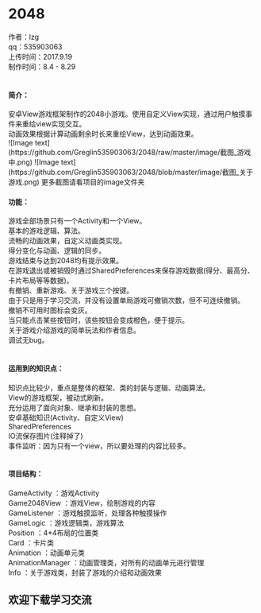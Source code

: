 # 2048
作者：lzg</br>
qq：535903063</br>
上传时间：2017.9.19</br>
制作时间：8.4 - 8.29</br>
</br>
<h4>简介：</h4>
安卓View游戏框架制作的2048小游戏。使用自定义View实现，通过用户触摸事件来重绘view实现交互。</br>
动画效果根据计算动画剩余时长来重绘View，达到动画效果。</br>
![Image text](https://github.com/Greglin535903063/2048/raw/master/image/截图_游戏中.png)
![Image text](https://github.com/Greglin535903063/2048/blob/master/image/截图_关于游戏.png)
更多截图请看项目的image文件夹
</br>
<h4>功能：</h4>
游戏全部场景只有一个Activity和一个View。</br>
基本的游戏逻辑、算法。</br>
流畅的动画效果，自定义动画类实现。</br>
得分变化与动画、逻辑的同步。</br>
游戏结束与达到2048均有提示效果。</br>
在游戏退出或被销毁时通过SharedPreferences来保存游戏数据(得分、最高分、卡片布局等等数据)。</br>
有撤销、重新游戏、关于游戏三个按键。</br>
由于只是用于学习交流，并没有设置单局游戏可撤销次数，但不可连续撤销。</br>
撤销不可用时图标会变灰。</br>
当只能点击某些按钮时，该些按钮会变成橙色，便于提示。</br>
关于游戏介绍游戏的简单玩法和作者信息。</br>
调试无bug。</br>
</br>
<h4>运用到的知识点：</h4>
知识点比较少，重点是整体的框架、类的封装与逻辑、动画算法。</br>
View的游戏框架，被动式刷新。</br>
充分运用了面向对象、继承和封装的思想。</br>
安卓基础知识(Activity、自定义View)</br>
SharedPreferences</br>
IO流保存图片(注释掉了)</br>
事件监听：因为只有一个view，所以要处理的内容比较多。</br>
</br>
<h4>项目结构：</h4>
GameActivity ：游戏Activity</br>
Game2048View  ：游戏View，绘制游戏的内容</br>
GameListener  ：游戏触摸监听，处理各种触摸操作</br>
GameLogic ：游戏逻辑类，游戏算法</br>
Position  ：4*4布局的位置类</br>
Card  ：卡片类</br>
Animation ：动画单元类</br>
AnimationManager  ：动画管理类，对所有的动画单元进行管理</br>
Info ：关于游戏类，封装了游戏的介绍和动画效果

</br>
<h2>欢迎下载学习交流</h2>

